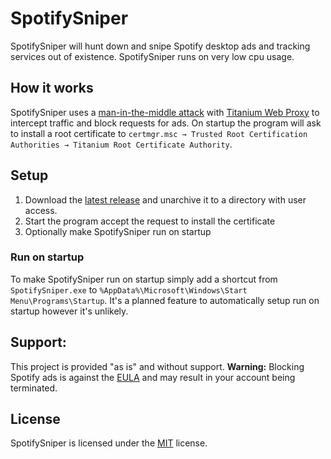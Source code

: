 # SpotifySniper

SpotifySniper will hunt down and snipe Spotify desktop ads and tracking services out of existence. SpotifySniper runs on very low cpu usage.

## How it works

SpotifySniper uses a [man-in-the-middle attack](https://en.wikipedia.org/wiki/Man-in-the-middle_attack) with [Titanium Web Proxy](https://github.com/justcoding121/Titanium-Web-Proxy) to intercept traffic and block requests for ads. On startup the program will ask to install a root certificate to `certmgr.msc → Trusted Root Certification Authorities → Titanium Root Certificate Authority`.

## Setup

1. Download the [latest release](https://github.com/AzureFlow/SpotifySniper/releases) and unarchive it to a directory with user access.
2. Start the program accept the request to install the certificate
3. Optionally make SpotifySniper run on startup

### Run on startup

To make SpotifySniper run on startup simply add a shortcut from `SpotifySniper.exe` to `%AppData%\Microsoft\Windows\Start Menu\Programs\Startup`. It's a planned feature to automatically setup run on startup however it's unlikely.

## Support:

This project is provided "as is" and without support. **Warning:** Blocking Spotify ads is against the [EULA](https://www.spotify.com/us/legal/end-user-agreement/#s9) and may result in your account being terminated.

## License

SpotifySniper is licensed under the [MIT](LICENSE.txt) license.